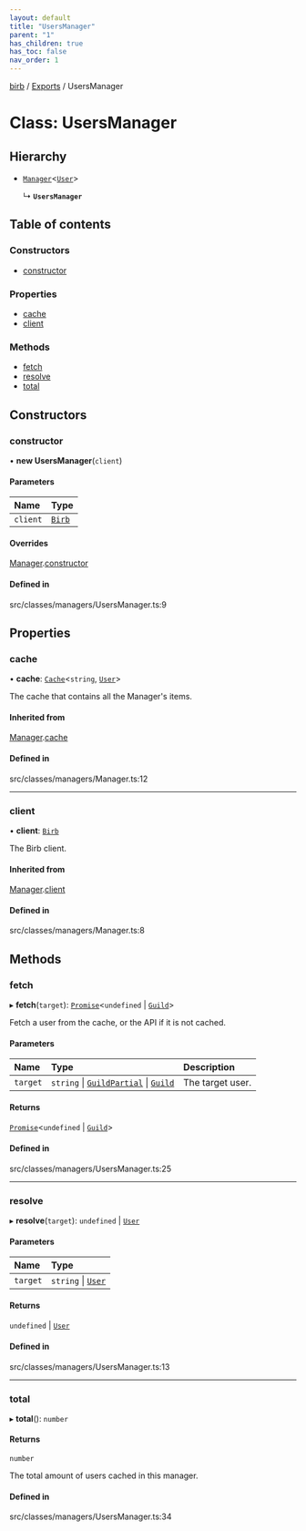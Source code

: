 ```yaml
---
layout: default
title: "UsersManager"
parent: "1"
has_children: true
has_toc: false
nav_order: 1
---
```


[birb](../README.md) / [Exports](../modules.md) / UsersManager

# Class: UsersManager

## Hierarchy

- [`Manager`](../Manager/index.md)<[`User`](../User/index.md)\>

  ↳ **`UsersManager`**

## Table of contents

### Constructors

- [constructor](index.md#constructor)

### Properties

- [cache](index.md#cache)
- [client](index.md#client)

### Methods

- [fetch](index.md#fetch)
- [resolve](index.md#resolve)
- [total](index.md#total)

## Constructors

### constructor

• **new UsersManager**(`client`)

#### Parameters

| Name | Type |
| :------ | :------ |
| `client` | [`Birb`](../Birb/index.md) |

#### Overrides

[Manager](../Manager/index.md).[constructor](../Manager/index.md#constructor)

#### Defined in

src/classes/managers/UsersManager.ts:9

## Properties

### cache

• **cache**: [`Cache`](../Cache/index.md)<`string`, [`User`](../User/index.md)\>

The cache that contains all the Manager's items.

#### Inherited from

[Manager](../Manager/index.md).[cache](../Manager/index.md#cache)

#### Defined in

src/classes/managers/Manager.ts:12

___

### client

• **client**: [`Birb`](../Birb/index.md)

The Birb client.

#### Inherited from

[Manager](../Manager/index.md).[client](../Manager/index.md#client)

#### Defined in

src/classes/managers/Manager.ts:8

## Methods

### fetch

▸ **fetch**(`target`): [`Promise`]( https://developer.mozilla.org/en-US/docs/Web/JavaScript/Reference/Global_Objects/Promise )<`undefined` \| [`Guild`](../Guild/index.md)\>

Fetch a user from the cache, or the API if it is not cached.

#### Parameters

| Name | Type | Description |
| :------ | :------ | :------ |
| `target` | `string` \| [`GuildPartial`](../GuildPartial/index.md) \| [`Guild`](../Guild/index.md) | The target user. |

#### Returns

[`Promise`]( https://developer.mozilla.org/en-US/docs/Web/JavaScript/Reference/Global_Objects/Promise )<`undefined` \| [`Guild`](../Guild/index.md)\>

#### Defined in

src/classes/managers/UsersManager.ts:25

___

### resolve

▸ **resolve**(`target`): `undefined` \| [`User`](../User/index.md)

#### Parameters

| Name | Type |
| :------ | :------ |
| `target` | `string` \| [`User`](../User/index.md) |

#### Returns

`undefined` \| [`User`](../User/index.md)

#### Defined in

src/classes/managers/UsersManager.ts:13

___

### total

▸ **total**(): `number`

#### Returns

`number`

The total amount of users cached in this manager.

#### Defined in

src/classes/managers/UsersManager.ts:34
